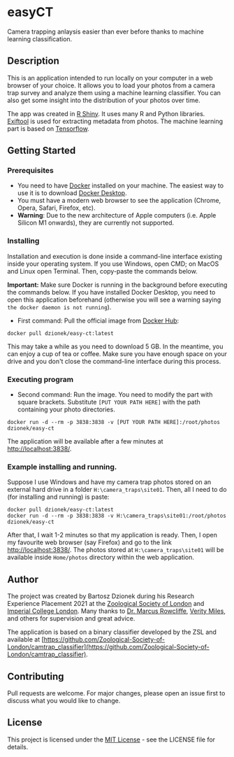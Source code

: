 # easyCT

Camera trapping anlaysis easier than ever before thanks to machine learning classification. 

## Description

This is an application intended to run locally on your computer in a web browser of your choice. It allows you to load your photos
from a camera trap survey and analyze them using a machine learning classifier. You can also get some insight
into the distribution of your photos over time.

The app was created in [R Shiny](https://shiny.rstudio.com). It uses many R and Python libraries. [Exiftool](https://exiftool.org) is used for
extracting metadata from photos. The machine learning part 
is based on [Tensorflow](https://www.tensorflow.org).

## Getting Started

### Prerequisites

* You need to have [Docker](https://www.docker.com) installed on your machine. The easiest way to use it is to download
[Docker Desktop](https://www.docker.com/products/docker-desktop).
* You must have a modern web browser to see the application (Chrome, Opera, Safari, Firefox, etc).
* **Warning**: Due to the new architecture of Apple computers (i.e. Apple Silicon M1 onwards),
they are currently not supported.

### Installing
Installation and execution is done inside a command-line interface existing inside your operating system.
If you use Windows, open CMD; on MacOS and Linux open Terminal. Then, copy-paste the commands below.

**Important:** Make sure Docker is running in the background before executing the commands below.
If you have installed Docker Desktop, you need to open this application beforehand (otherwise you will
see a warning saying `the docker daemon is not running`).

* First command: Pull the official image from [Docker Hub](https://hub.docker.com/repository/docker/dzionek/easy-ct):
```{bash}
docker pull dzionek/easy-ct:latest
```

This may take a while as you need to download 5 GB. In the meantime, you can enjoy a cup of tea or coffee.
Make sure you have enough space on your drive and you don't close the command-line interface during this process.

### Executing program

* Second command: Run the image. You need to modify the part with square brackets.
Substitute `[PUT YOUR PATH HERE]` with the path containing your photo directories.

```{bash}
docker run -d --rm -p 3838:3838 -v [PUT YOUR PATH HERE]:/root/photos dzionek/easy-ct
```

The application will be available after a few minutes at [http://localhost:3838/](http://localhost:3838/).

### Example installing and running.
Suppose I use Windows and have my camera trap photos stored on an external hard drive in a folder
`H:\camera_traps\site01`. Then, all I need to do (for installing and running) is paste:

```{bash}
docker pull dzionek/easy-ct:latest
docker run -d --rm -p 3838:3838 -v H:\camera_traps\site01:/root/photos dzionek/easy-ct
```

After that, I wait 1-2 minutes so that my application is ready. Then, I open my favourite web browser
(say Firefox) and go to the link [http://localhost:3838/](http://localhost:3838/). The photos stored at
`H:\camera_traps\site01` will be available inside `Home/photos` directory within the web application.

## Author
The project was created by Bartosz Dzionek during his Research Experience Placement 2021 at the [Zoological Society of London](https://www.zsl.org)
and [Imperial College London](https://www.imperial.ac.uk/grantham/). Many thanks to [Dr. Marcus Rowcliffe](https://www.zsl.org/science/users/marcus-rowcliffe),
[Verity Miles](https://www.imperial.ac.uk/people/v.miles20), and others for supervision and great advice.

The application is based on a binary classifier developed by the ZSL and available at [https://github.com/Zoological-Society-of-London/camtrap_classifier](https://github.com/Zoological-Society-of-London/camtrap_classifier).

## Contributing
Pull requests are welcome. For major changes, please open an issue first to discuss what you would like to change.

## License

This project is licensed under the [MIT License](https://choosealicense.com/licenses/mit/) - see the LICENSE file for details.
